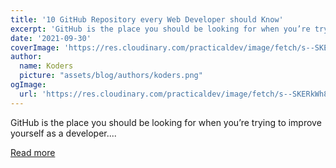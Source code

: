 ```yaml
---
title: '10 GitHub Repository every Web Developer should Know'
excerpt: 'GitHub is the place you should be looking for when you’re trying to improve yourself as a developer....'
date: '2021-09-30'
coverImage: 'https://res.cloudinary.com/practicaldev/image/fetch/s--SKERkWh8--/c_imagga_scale,f_auto,fl_progressive,h_420,q_auto,w_1000/https://dev-to-uploads.s3.amazonaws.com/uploads/articles/ywa1iqmjy9s4lzw315vp.jpg'
author:
  name: Koders
  picture: "assets/blog/authors/koders.png"
ogImage:
  url: 'https://res.cloudinary.com/practicaldev/image/fetch/s--SKERkWh8--/c_imagga_scale,f_auto,fl_progressive,h_420,q_auto,w_1000/https://dev-to-uploads.s3.amazonaws.com/uploads/articles/ywa1iqmjy9s4lzw315vp.jpg'
---
```


GitHub is the place you should be looking for when you’re trying to improve yourself as a developer....

[Read more](https://dev.to/muthuannamalai12/10-github-repository-every-web-developer-should-know-10pm)
